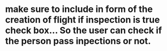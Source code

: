   # make sure to include in form of the creation of flight if inspection is true check box... So the user can check if the person pass inpections or not.